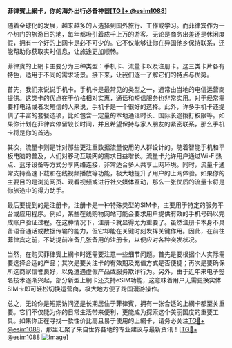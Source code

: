 **菲律賓上網卡，你的海外出行必备神器[[TG💪+ @esim1088](https://t.me/s/esim1088)]**

随着全球化的发展，越来越多的人选择到国外旅行、工作或学习。而菲律宾作为一个热门的旅游目的地，每年都吸引着成千上万的游客。无论是商务出差还是休闲度假，拥有一个好的上网卡是必不可少的。它不仅能够让你在异国他乡保持联系，还能帮助你获取实时信息，让旅途更加顺畅。

菲律賓的上網卡主要分为三种类型：手机卡、流量卡以及注册卡。这三类卡片各有特色，适用于不同的需求场景。接下来，让我们逐一了解它们的特点与优势。

首先，我们来说说手机卡。手机卡是最常见的类型之一，通常由当地的电信运营商提供。这类卡的优点在于价格相对实惠，通话和短信服务也非常实用。对于经常需要打电话或者发短信的人来说，手机卡是一个很好的选择。此外，许多手机卡还提供了丰富的套餐选项，比如包含一定量的本地通话时长、国际长途拨打权限等。如果你计划在菲律宾停留较长时间，并且希望保持与家人朋友的紧密联系，那么手机卡将是你的首选。

其次，流量卡则是针对那些更注重数据流量使用的人群设计的。随着智能手机和平板电脑的普及，人们对移动互联网的需求日益增长。流量卡允许用户通过Wi-Fi热点、蓝牙设备等方式分享网络连接，非常适合多人共享上网环境。同时，流量卡通常支持高速下载和在线视频播放等功能，极大地提升了用户的上网体验。如果你的主要目的是浏览网页、观看视频或进行社交媒体互动，那么一张优质的流量卡将是你旅途中的得力助手。

最后要提到的是注册卡。注册卡是一种特殊类型的SIM卡，主要用于特定的服务平台或应用程序。例如，某些在线购物网站可能会要求用户提供有效的手机号码以完成账户验证过程。在这种情况下，注册卡就显得尤为重要了。虽然注册卡本身不具备语音通话或数据传输的能力，但它却能在关键时刻发挥关键作用。因此，在前往菲律宾之前，不妨提前准备几张备用的注册卡，以便应对各种突发状况。

当然，在购买菲律賓上網卡时还需要注意一些细节问题。首先是要根据个人实际需要选择合适的产品；其次是要关注卡的有效期及充值方式是否便捷；再次是要确保所选商家信誉良好，以免遭遇虚假产品或服务欺诈行为。另外，由于近年来电子签名技术逐渐兴起，部分新型上網卡还支持eSIM功能，这意味着用户无需更换实体SIM卡即可轻松切换运营商，极大地方便了跨国漫游操作。

总之，无论你是短期访问还是长期居住于菲律賓，拥有一张合适的上網卡都至关重要。它们不仅能为你的日常生活带来便利，更能成为探索这个美丽国度的重要工具。如果你正在寻找一款性价比高且易于使用的上網卡，请务必关注[TG💪+ @esim1088](https://t.me/s/esim1088)，那里汇聚了来自世界各地的专业建议与最新资讯！[[TG💪+ @esim1088](https://t.me/s/esim1088) ![Image](https://i.postimg.cc/4NQfJmqS/Snipaste-2025-05-13-00-14-12.png)]